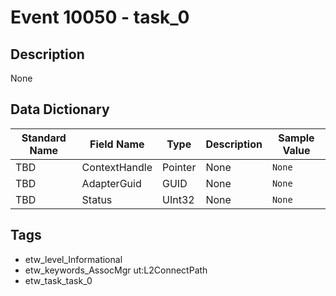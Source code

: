 # Event 10050 - task_0

## Description
None

## Data Dictionary
|Standard Name|Field Name|Type|Description|Sample Value|
|---|---|---|---|---|
|TBD|ContextHandle|Pointer|None|`None`|
|TBD|AdapterGuid|GUID|None|`None`|
|TBD|Status|UInt32|None|`None`|

## Tags
* etw_level_Informational
* etw_keywords_AssocMgr ut:L2ConnectPath
* etw_task_task_0